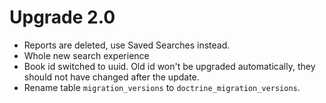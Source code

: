 # Upgrade 2.0

- Reports are deleted, use Saved Searches instead.
- Whole new search experience
- Book id switched to uuid. Old id won't be upgraded automatically, they should not have changed after the update.
- Rename table `migration_versions` to `doctrine_migration_versions`.

